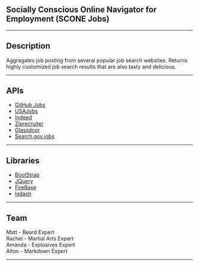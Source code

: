 ## Socially Conscious Online Navigator for Employment (SCONE Jobs)  
***
## Description  
Aggragates job posting from several popular job search websites.  Returns highly customized job search results that are also tasty and delicious.  
***
## APIs
* [GitHub Jobs](https://jobs.github.com/api)  
* [USAJobs](https://developer.usajobs.gov/)  
* [Indeed](https://www.indeed.com/assessments/developer-api)  
* [Ziprecruiter](https://www.ziprecruiter.com/zipsearch)  
* [Glassdoor](https://www.glassdoor.com/developer/index.htm)  
* [Search.gov.jobs](https://search.gov/developer/jobs.html)  
***
## Libraries
* [BootStrap](https://getbootstrap.com/)  
* [JQuery](https://jquery.com/)  
* [FireBase](https://firebase.google.com/)  
* [lodash](https://lodash.com/)  
***
## Team  
  Matt - Beard Expert  
  Rachel - Martial Arts Expert  
  Amanda - Explosives Expert  
  Alton - Markdown Expert  
***
